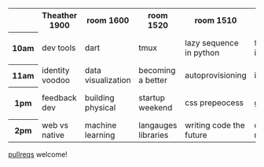 <table>
  <tr>
    <th></th>
    <th>Theather 1900</th>
    <th>room 1600</th>
    <th>room 1520</th>
    <th>room 1510</th>
    <th>room 1525</th>
    <th>room 2250</th>
  </tr>
  <tr>
    <th>10am</td>
    <td>dev tools</td>
    <td>dart</td>
    <td>tmux</td>
    <td>lazy sequence in python</td>
    <td>future of input</td>
    <td>learn cool things</td>
  </tr>
  <tr>
    <th>11am</td>
    <td>identity voodoo</td>
    <td>data visualization</td>
    <td>becoming a better</td>
    <td>autoprovisioning</td>
    <td>iframe</td>
    <td>zeromq</td>
  </tr>
  <tr>
    <th>1pm</td>
    <td>feedback dev</td>
    <td>building physical</td>
    <td>startup weekend</td>
    <td>css prepeocess</td>
    <td>go + cdr5mil</td>
    <td>increase your salary</td>
  </tr>
  <tr>
    <th>2pm</td>
    <td>web vs native</td>
    <td>machine learning</td>
    <td>langauges libraries</td>
    <td>writing code the future</td>
    <td>change management</td>
    <td>game engines</td>
  </tr>
</table>

[pullreqs](https://github.com/ujihisa/polyglot-unconference-timetable/edit/master/README.md) welcome!
